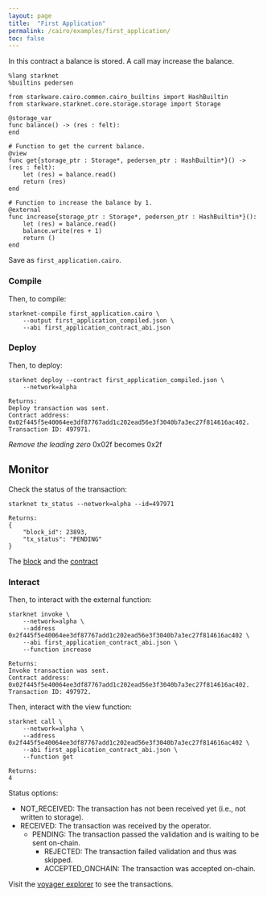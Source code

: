 ```yaml
---
layout: page
title:  "First Application"
permalink: /cairo/examples/first_application/
toc: false
---
```



In this contract a balance is stored. A call may increase
the balance.

```
%lang starknet
%builtins pedersen

from starkware.cairo.common.cairo_builtins import HashBuiltin
from starkware.starknet.core.storage.storage import Storage

@storage_var
func balance() -> (res : felt):
end

# Function to get the current balance.
@view
func get{storage_ptr : Storage*, pedersen_ptr : HashBuiltin*}() -> (res : felt):
    let (res) = balance.read()
    return (res)
end

# Function to increase the balance by 1.
@external
func increase{storage_ptr : Storage*, pedersen_ptr : HashBuiltin*}():
    let (res) = balance.read()
    balance.write(res + 1)
    return ()
end

```
Save as `first_application.cairo`.

### Compile

Then, to compile:
```
starknet-compile first_application.cairo \
    --output first_application_compiled.json \
    --abi first_application_contract_abi.json
```
### Deploy

Then, to deploy:
```
starknet deploy --contract first_application_compiled.json \
    --network=alpha

Returns:
Deploy transaction was sent.
Contract address: 0x02f445f5e40064ee3df87767add1c202ead56e3f3040b7a3ec27f814616ac402.
Transaction ID: 497971.
```
*Remove the leading zero* 0x02f becomes 0x2f

## Monitor

Check the status of the transaction:

```
starknet tx_status --network=alpha --id=497971

Returns:
{
    "block_id": 23893,
    "tx_status": "PENDING"
}
```
The [block](https://voyager.online/block/23893) and the
[contract](https://voyager.online/contract/0x2f445f5e40064ee3df87767add1c202ead56e3f3040b7a3ec27f814616ac402#state)

### Interact

Then, to interact with the external function:

```
starknet invoke \
    --network=alpha \
    --address 0x2f445f5e40064ee3df87767add1c202ead56e3f3040b7a3ec27f814616ac402 \
    --abi first_application_contract_abi.json \
    --function increase

Returns:
Invoke transaction was sent.
Contract address: 0x02f445f5e40064ee3df87767add1c202ead56e3f3040b7a3ec27f814616ac402.
Transaction ID: 497972.
```

Then, interact with the view function:

```
starknet call \
    --network=alpha \
    --address 0x2f445f5e40064ee3df87767add1c202ead56e3f3040b7a3ec27f814616ac402 \
    --abi first_application_contract_abi.json \
    --function get

Returns:
4
```

Status options:

- NOT_RECEIVED: The transaction has not been received yet (i.e., not written to storage).
- RECEIVED: The transaction was received by the operator.
    - PENDING: The transaction passed the validation and is waiting to be sent on-chain.
        - REJECTED: The transaction failed validation and thus was skipped.
        - ACCEPTED_ONCHAIN: The transaction was accepted on-chain.




Visit the [voyager explorer](https://voyager.online/) to see the transactions.